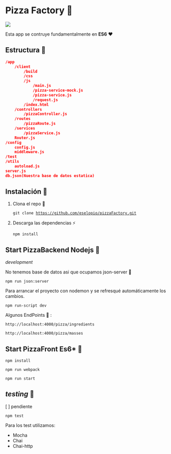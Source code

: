 # Pizza Factory :pizza:

![](http://www.pngmart.com/files/1/Pepperoni-Pizza.png)

Esta app se contruye fundamentalmente en **ES6** :heart: 

Estructura :pizza:
---------
```json
/app
	/client
		/build
		/css
		/js
			/main.js
			/pizza-service-mock.js
			/pizza-service.js
			/request.js
		/index.html
	/controllers
		/pizzaController.js 
	/routes 
		/pizzaRoute.js
	/services
		/pizzaService.js 
	Router.js 
/config
	config.js 
	middleware.js
/test 
/utils
	autoload.js
server.js 
db.json(Nuestra base de datos estatica)
```
Instalación :pizza:
-------
 1. Clona el repo :metal:

    <code>git clone https://github.com/eselopio/pizzaFactory.git</code>

2. Descarga las dependencias :zap:

    <code>npm install</code>

Start PizzaBackend Nodejs :pizza:
-------
*development*

No tenemos base de datos asi que ocupamos json-server :tada: 

<code>npm run json:server</code>

Para arrancar el proyecto con nodemon y se refresqué automáticamente los cambios.

<code>npm run-script dev</code>

Algunos EndPoints :pizza: :

<code>http://localhost:4000/pizza/ingredients</code>

<code>http://localhost:4000/pizza/masses</code>


Start PizzaFront Es6* :pizza:
-------

<code>npm install </code>

<code>npm run webpack </code>

<code>npm run start </code>


*testing* :pizza:
-------
[ ] pendiente

<code>npm test</code>

Para los test utilizamos:

 - Mocha
 - Chai
 - Chai-http

